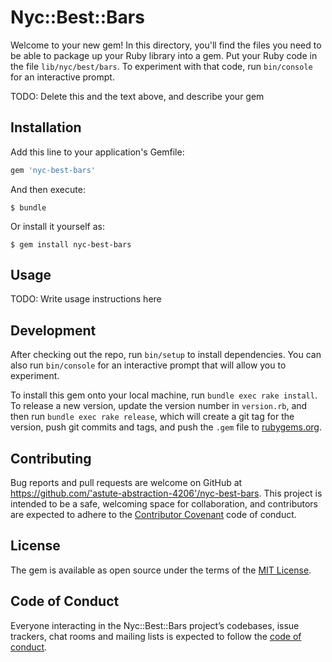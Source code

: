 # Nyc::Best::Bars

Welcome to your new gem! In this directory, you'll find the files you need to be able to package up your Ruby library into a gem. Put your Ruby code in the file `lib/nyc/best/bars`. To experiment with that code, run `bin/console` for an interactive prompt.

TODO: Delete this and the text above, and describe your gem

## Installation

Add this line to your application's Gemfile:

```ruby
gem 'nyc-best-bars'
```

And then execute:

    $ bundle

Or install it yourself as:

    $ gem install nyc-best-bars

## Usage

TODO: Write usage instructions here

## Development

After checking out the repo, run `bin/setup` to install dependencies. You can also run `bin/console` for an interactive prompt that will allow you to experiment.

To install this gem onto your local machine, run `bundle exec rake install`. To release a new version, update the version number in `version.rb`, and then run `bundle exec rake release`, which will create a git tag for the version, push git commits and tags, and push the `.gem` file to [rubygems.org](https://rubygems.org).

## Contributing

Bug reports and pull requests are welcome on GitHub at https://github.com/'astute-abstraction-4206'/nyc-best-bars. This project is intended to be a safe, welcoming space for collaboration, and contributors are expected to adhere to the [Contributor Covenant](http://contributor-covenant.org) code of conduct.

## License

The gem is available as open source under the terms of the [MIT License](https://opensource.org/licenses/MIT).

## Code of Conduct

Everyone interacting in the Nyc::Best::Bars project’s codebases, issue trackers, chat rooms and mailing lists is expected to follow the [code of conduct](https://github.com/'astute-abstraction-4206'/nyc-best-bars/blob/master/CODE_OF_CONDUCT.md).
